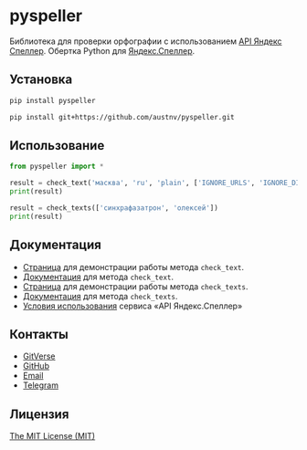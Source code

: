 # pyspeller

Библиотека для проверки орфографии с использованием [API Яндекс Спеллер][я]. Обертка Python для [Яндекс.Спеллер][я].

## Установка

```bash
pip install pyspeller
```

```bash
pip install git+https://github.com/austnv/pyspeller.git
```

## Использование

```python
from pyspeller import *

result = check_text('масква', 'ru', 'plain', ['IGNORE_URLS', 'IGNORE_DIGITS'])
print(result)

result = check_texts(['синхрафазатрон', 'олексей'])
print(result)
```

## Документация

- [Страница][1] для демонстрации работы метода `check_text`.
- [Документация][3] для метода `check_text`.
- [Страница][2] для демонстрации работы метода `check_texts`.
- [Документация][4] для метода `check_texts`.
- [Условия использования][5] сервиса «API Яндекс.Спеллер»


## Контакты

- [GitVerse][6]
- [GitHub][11]
- [Email][7]
- [Telegram][8]

## Лицензия

[The MIT License (MIT)][9]



[я]: https://yandex.ru/dev/speller/
[1]: https://speller.yandex.net/services/spellservice?op=checkText
[2]: https://speller.yandex.net/services/spellservice?op=checkTexts
[3]: https://yandex.ru/dev/speller/doc/dg/reference/checkText-docpage/
[4]: https://yandex.ru/dev/speller/doc/dg/reference/checkTexts-docpage/
[5]: https://yandex.ru/legal/speller_api/
[6]: https://gitverse.ru/ustinov
[7]: mailto:lesin2798@mail.ru?subject=pyspeller
[8]: https://t.me/austnv?text=pyspeller
[9]: LICENSE
[10]: https://ustinov.mit-license.org/
[11]: https://github.com/austnv